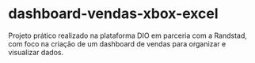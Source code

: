 # dashboard-vendas-xbox-excel
Projeto prático realizado na plataforma DIO em parceria com a Randstad, com foco na criação de um dashboard de vendas para organizar e visualizar dados.
